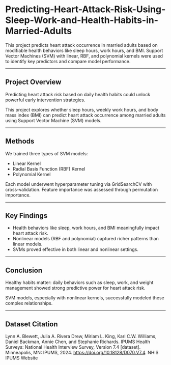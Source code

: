 # Predicting-Heart-Attack-Risk-Using-Sleep-Work-and-Health-Habits-in-Married-Adults

This project predicts heart attack occurrence in married adults based on modifiable health behaviors like sleep hours, work hours, and BMI. Support Vector Machines (SVM) with linear, RBF, and polynomial kernels were used to identify key predictors and compare model performance.

---
## Project Overview

Predicting heart attack risk based on daily health habits could unlock powerful early intervention strategies.

This project explores whether sleep hours, weekly work hours, and body mass index (BMI) can predict heart attack occurrence among married adults using Support Vector Machine (SVM) models.

---
## Methods

We trained three types of SVM models:
- Linear Kernel
- Radial Basis Function (RBF) Kernel
- Polynomial Kernel

Each model underwent hyperparameter tuning via GridSearchCV with cross-validation. Feature importance was assessed through permutation importance.

---
## Key Findings

- Health behaviors like sleep, work hours, and BMI meaningfully impact heart attack risk.
- Nonlinear models (RBF and polynomial) captured richer patterns than linear models.
- SVMs proved effective in both linear and nonlinear settings.

---
## Conclusion

Healthy habits matter: daily behaviors such as sleep, work, and weight management showed strong predictive power for heart attack risk.

SVM models, especially with nonlinear kernels, successfully modeled these complex relationships.

---
## Dataset Citation
Lynn A. Blewett, Julia A. Rivera Drew, Miriam L. King, Kari C.W. Williams, Daniel Backman, Annie Chen, and Stephanie Richards. IPUMS Health Surveys: National Health Interview Survey, Version 7.4 [dataset]. Minneapolis, MN: IPUMS, 2024. https://doi.org/10.18128/D070.V7.4. NHIS IPUMS Website

